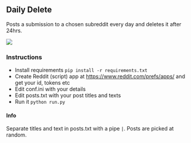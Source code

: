 ## Daily Delete

Posts a submission to a chosen subreddit every day and deletes it after 24hrs.

![](https://github.com/impshum/daily-delete/blob/master/screenshot.jpg?raw=true)

### Instructions

- Install requirements ```pip install -r requirements.txt```
- Create Reddit (script) app at https://www.reddit.com/prefs/apps/ and get your id, tokens etc
- Edit conf.ini with your details
- Edit posts.txt with your post titles and texts
- Run it ```python run.py```

#### Info

Separate titles and text in posts.txt with a pipe ```|```.
Posts are picked at random.
